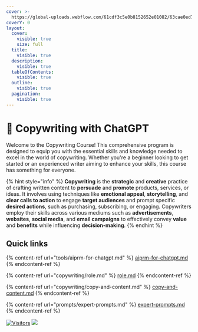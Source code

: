 ```yaml
---
cover: >-
  https://global-uploads.webflow.com/61cdf3c5e0b8152652e01082/63cae0ed759b1be7f45d129b_thumbnail_ChatGPT-for-Writers_2.jpg
coverY: 0
layout:
  cover:
    visible: true
    size: full
  title:
    visible: true
  description:
    visible: true
  tableOfContents:
    visible: true
  outline:
    visible: true
  pagination:
    visible: true
---
```


# 👋 Copywriting with ChatGPT

Welcome to the Copywriting Course! This comprehensive program is designed to equip you with the essential skills and knowledge needed to excel in the world of copywriting. Whether you're a beginner looking to get started or an experienced writer aiming to enhance your skills, this course has something for everyone.

{% hint style="info" %}
**Copywriting** is the **strategic** and **creative** practice of crafting written content to **persuade** and **promote** products, services, or ideas. It involves using techniques like **emotional appeal**, **storytelling**, and **clear calls to action** to engage **target audiences** and prompt specific **desired actions**, such as purchasing, subscribing, or engaging. Copywriters employ their skills across various mediums such as **advertisements**, **websites**, **social media**, and **email campaigns** to effectively convey **value** and **benefits** while influencing **decision-making**.
{% endhint %}

## Quick links



{% content-ref url="tools/aiprm-for-chatgpt.md" %}
[aiprm-for-chatgpt.md](tools/aiprm-for-chatgpt.md)
{% endcontent-ref %}

{% content-ref url="copywriting/role.md" %}
[role.md](copywriting/role.md)
{% endcontent-ref %}

{% content-ref url="copywriting/copy-and-content.md" %}
[copy-and-content.md](copywriting/copy-and-content.md)
{% endcontent-ref %}

{% content-ref url="prompts/expert-prompts.md" %}
[expert-prompts.md](prompts/expert-prompts.md)
{% endcontent-ref %}

[![Visitors](https://api.visitorbadge.io/api/visitors?path=https%3A%2F%2Fgithub.com%2Fdrshahizan\&labelColor=%23697689\&countColor=%23555555\&style=plastic)](https://visitorbadge.io/status?path=https%3A%2F%2Fgithub.com%2Fdrshahizan) ![](https://hit.yhype.me/github/profile?user\_id=81284918)
